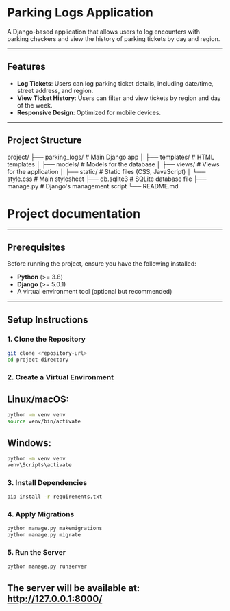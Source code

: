 # Parking Logs Application

A Django-based application that allows users to log encounters with parking checkers and view the history of parking tickets by day and region.

---

## Features

- **Log Tickets**: Users can log parking ticket details, including date/time, street address, and region.
- **View Ticket History**: Users can filter and view tickets by region and day of the week.
- **Responsive Design**: Optimized for mobile devices.

---

## Project Structure
project/ 
  ├── parking_logs/ # Main Django app 
    │ 
    ├── templates/ # HTML templates 
    │
    ├── models/ # Models for the database 
    │ 
    ├── views/ # Views for the application 
│ 
├── static/ # Static files (CSS, JavaScript) 
      │ 
      └── style.css # Main stylesheet 
├── db.sqlite3 # SQLite database file 
├── manage.py # Django's management script
└── README.md

# Project documentation

---

## Prerequisites

Before running the project, ensure you have the following installed:

- **Python** (>= 3.8)
- **Django** (>= 5.0.1)
- A virtual environment tool (optional but recommended)

---

## Setup Instructions

### 1. Clone the Repository

```bash
git clone <repository-url>
cd project-directory
```


### 2. Create a Virtual Environment
## Linux/macOS:

```bash
python -m venv venv
source venv/bin/activate
```

## Windows:

```bash
python -m venv venv
venv\Scripts\activate
```

### 3. Install Dependencies

```bash
pip install -r requirements.txt
```

### 4. Apply Migrations

```bash
python manage.py makemigrations
python manage.py migrate
```

### 5. Run the Server

```bash
python manage.py runserver
```

## The server will be available at: http://127.0.0.1:8000/

